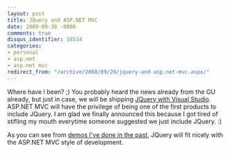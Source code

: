 ```yaml
---
layout: post
title: JQuery and ASP.NET MVC
date: 2008-09-30 -0800
comments: true
disqus_identifier: 18534
categories:
- personal
- asp.net
- asp.net mvc
redirect_from: "/archive/2008/09/29/jquery-and-asp.net-mvc.aspx/"
---
```


Where have I been? ;) You probably heard the news already from the GU
already, but just in case, we will be shipping [JQuery with Visual
Studio](http://weblogs.asp.net/scottgu/archive/2008/09/28/jquery-and-microsoft.aspx).
ASP.NET MVC will have the privilege of being one of the first products
to include JQuery. I am glad we finally announced this because I got
tired of stifling my mouth everytime someone suggested we just include
JQuery. :)

As you can see from [demos I've done in the
past](http://haacked.com/archive/2008/07/29/super-simple-mvc-ajax-with-jquery-demo.aspx),
JQuery will fit nicely with the ASP.NET MVC style of development.

